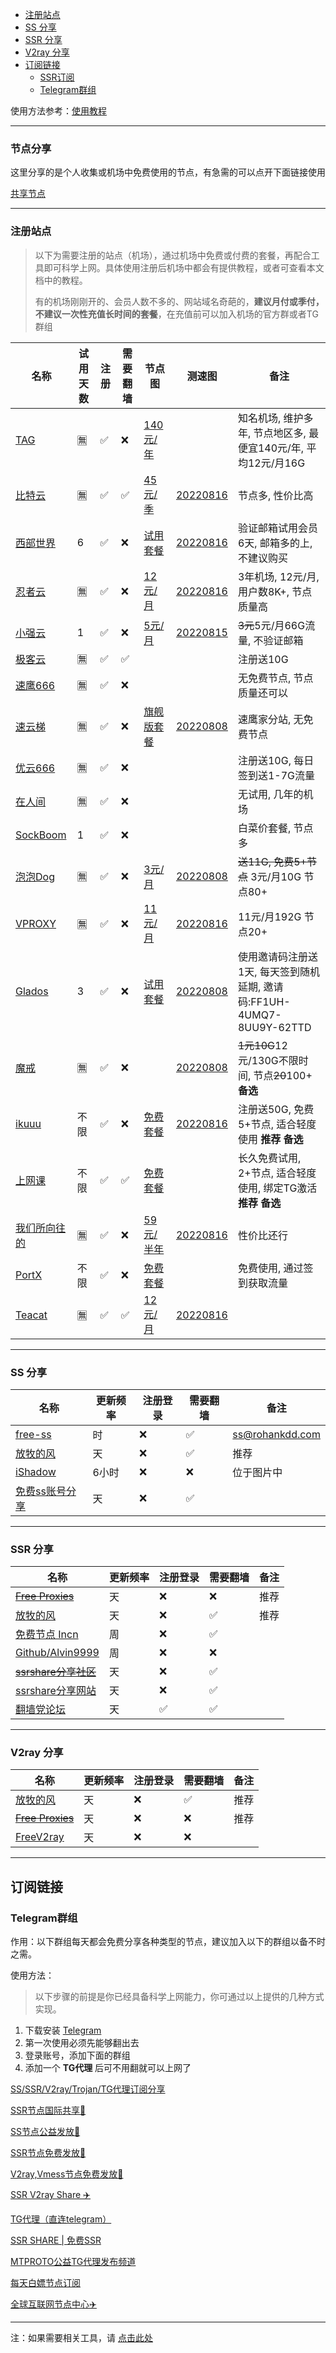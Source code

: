 - [注册站点](#注册站点)
- [SS 分享](#ss-分享)
- [SSR 分享](#ssr-分享)
- [V2ray 分享](#v2ray-分享)
- [订阅链接](#订阅链接)
	- [SSR订阅](#ssr订阅)
	- [Telegram群组](#telegram群组)


使用方法参考：[使用教程](README.md#使用教程)

---

### 节点分享

这里分享的是个人收集或机场中免费使用的节点，有急需的可以点开下面链接使用

[共享节点](http://mtw.so/6paLum)

---

### 注册站点

> 以下为需要注册的站点（机场），通过机场中免费或付费的套餐，再配合工具即可科学上网。具体使用注册后机场中都会有提供教程，或者可查看本文档中的教程。
> 
> 有的机场刚刚开的、会员人数不多的、网站域名奇葩的，**建议月付或季付，不建议一次性充值长时间的套餐**，在充值前可以加入机场的官方群或者TG群组

| 名称                                                         | 试用天数 | 注册 | 需要翻墙 | 节点图 | 测速图     | 备注         |
| ------------------------------------------------------------ | -------- | -------- | -------- | -------- | ------------------------------------------------------------ | ------------------------------------------------------------ |
| [TAG](https://tagss.pro#/register?invite=QKixodaz) | 🈚️ | ✅ | ❌ | [140元/年](files/speedtest/image-20220904125116322.png) |  | 知名机场, 维护多年, 节点地区多, 最便宜140元/年, 平均12元/月16G |
| [比特云](https://bityun.org/#/register?code=5YL8siKE) | 🈚️ | ✅ | ✅ | [45元/季](files/speedtest/image-20220904132013710.png) | [20220816](files/speedtest/20220816-175612.png) | 节点多, 性价比高 |
| [西部世界](https://wwsj1783.xyz/i/iv220807/NYyp0Iw) | 6       | ✅      | ❌        | [试用套餐](files/speedtest/image-20220904132430300.png) | [20220816](files/speedtest/20220816-093324.png) | 验证邮箱试用会员6天, 邮箱多的上, 不建议购买 |
| [忍者云](https://renzhe.cloud/auth/register?code=i8bF) | 🈚️ | ✅ | ❌ | [12元/月](files/speedtest/image-20220904132721793.png) | [20220816](files/speedtest/20220816-153902.png) | 3年机场, 12元/月, 用户数8K+, 节点质量高 |
| [小强云](https://xqcloud.net/#/register?code=B9i21kYv) | 1 | ✅ | ❌ | [5元/月](files/speedtest/image-20220904132615692.png) | [20220815](files/speedtest/20220815-154926.png) | ~~3元~~5元/月66G流量, 不验证邮箱 |
| [极客云](https://jike138.com/auth/register?code=kP24)         | 🈚️    | ✅   | ✅       |  |  | 注册送10G |
| [速鹰666](https://suying222.net/auth/register?code=MwSm)     | 🈚️    | ✅   | ❌       |  |  | 无免费节点, 节点质量还可以 |
| [速云梯](https://suyunti.com/auth/register?code=CrDU) | 🈚️ | ✅ | ❌ | [旗舰版套餐](files/speedtest/image-20220808104622235.png) | [20220808](files/speedtest/image-20220808114021275.png) | 速鹰家分站, 无免费节点 |
| [优云666](https://youyun222.net/auth/register?code=8G2d) | 🈚️    | ✅   | ❌      |  |  | 注册送10G, 每日签到送1-7G流量 |
| [在人间](https://www.lovefromgelifen.xyz/#/register?code=8PJFt15j)     | 🈚️    | ✅   | ❌       |  |  | 无试用, 几年的机场 |
| [SockBoom](https://sockboom.asia/auth/register?affid=96955) | 1       | ✅      | ❌        |  |  | 白菜价套餐, 节点多 |
| [泡泡Dog](https://www.paopao.dog/index.php#/register?code=0tGRqVWN) | 🈚️ | ✅ | ❌ | [3元/月](files/speedtest/image-20220809120751170.png) | [20220808](files/speedtest/image-20220808102018864.png) | ~~送11G, 免费5+节点~~ 3元/月10G 节点80+ |
| [VPROXY](https://vproxy.us/#/register?code=JDQZCQyc) | 🈚️ | ✅ | ❌ | [11元/月](files/speedtest/image-20220904132840419.png) | [20220816](files/speedtest/20220816-124138.png) | 11元/月192G 节点20+ |
| [Glados](https://github.com/glados-network/GLaDOS) | 3 | ✅ | ❌ | [试用套餐](files/speedtest/image-20220808105234258.png) | [20220808](files/speedtest/image-20220808104947281.png) | 使用邀请码注册送1天, 每天签到随机延期, 邀请码:FF1UH-4UMQ7-8UU9Y-62TTD |
| [魔戒](https://www.mojie.cyou/#/register?code=bpuw3ZbF) | 🈚️ | ✅ | ❌ |  | [20220808](./files/speedtest/image-20220808090729609.png) | ~~1元10G~~12元/130G不限时间, 节点~~20~~100+ **备选** |
| [ikuuu](https://ikuuu.co/user) | 不限 | ✅ | ❌ | [免费套餐](files/speedtest/image-20220808102647377.png) | [20220816](files/speedtest/20220816-161119.png) | 注册送50G, 免费5+节点, 适合轻度使用 **推荐** **备选** |
| [上网课](https://shangwangke.org/auth/register?code=eEYi) | 不限 | ✅ | ✅ | [免费套餐](files/speedtest/image-20220808112557604.png) |  | 长久免费试用, 2+节点, 适合轻度使用, 绑定TG激活 **推荐** **备选** |
| [我们所向往的](https://wmsxwd-e.men/auth/register?code=PCv3) | 🈚️ | ✅ | ❌ | [59元/半年](files/speedtest/image-20220904132802821.png) | [20220816](files/speedtest/20220816-161449.png) | 性价比还行 |
| [PortX](https://portx.cc/auth/register?code=7SWq) | 不限 | ✅ | ❌ | [免费套餐](files/speedtest/image-20220808114207283.png) |  | 免费使用, 通过签到获取流量 |
| [Teacat](https://teacat.cloud/#/register?code=U5wQIWFk) | 🈚️ | ✅ | ✅ | [12元/月](files/speedtest/image-20220904132650600.png) | [20220816](files/speedtest/20220816-164534.png) |  |



---

### SS 分享

| 名称                                                         | 更新频率 | 注册登录 | 需要翻墙 | 备注         |
| ------------------------------------------------------------ | -------- | -------- | -------- | ------------ |
| [free-ss](https://free-ss.site/)                           | 时       | ❌        | ✅        | ss@rohankdd.com |
| [放牧的风](https://www.youneed.win/free-ss)         | 天       | ❌        | ✅        | 推荐         |
| [iShadow](https://get.ishadowx.biz/)                           | 6小时    | ❌        | ❌        | 位于图片中 |
| [免费ss账号分享](https://freefq.com/free-ss/) | 天 | ❌ | ✅ |  |

---

### SSR 分享

| 名称                                                         | 更新频率 | 注册登录 | 需要翻墙 | 备注         |
| ------------------------------------------------------------ | -------- | -------- | -------- | ------------ |
| ~~[Free Proxies](https://proxypoolsstest.herokuapp.com/)~~           | 天       | ❌        | ❌        | 推荐                |
| [放牧的风](https://www.youneed.win/free-ssr)         | 天       | ❌        | ✅        | 推荐         |
| [免费节点 Incn](https://lncn.org/)                           | 周       | ❌        | ✅        |            |
| [Github/Alvin9999](https://github.com/Alvin9999/new-pac/wiki/ss%E5%85%8D%E8%B4%B9%E8%B4%A6%E5%8F%B7) | 周       | ❌        | ❌        |              |
| ~~[ssrshare分享社区](https://www.ssrshare.com/forums/ssr-socks-v2ray.2/)~~ | 天       | ❌        | ✅       |              |
| [ssrshare分享网站](https://ssrtool.us/tool/free_ssr) | 天       | ❌        | ✅        |              |
| [翻墙党论坛](https://fanqiangdang.com/)                      | 天       | ✅        | ✅        |              |


---


### V2ray 分享

| 名称                                                         | 更新频率 | 注册登录 | 需要翻墙 | 备注         |
| ------------------------------------------------------------ | -------- | -------- | -------- | ------------ |
| [放牧的风](https://www.youneed.win/free-v2ray)               | 天       | ❌        | ✅        | 推荐                |
| ~~[Free Proxies](https://proxypoolsstest.herokuapp.com/)~~           | 天       | ❌        | ❌        | 推荐                |
| [FreeV2ray](https://view.freev2ray.org/)               | 天       | ❌        | ❌        |                 |


---

## 订阅链接

### Telegram群组

作用：以下群组每天都会免费分享各种类型的节点，建议加入以下的群组以备不时之需。

使用方法：

> 以下步骤的前提是你已经具备科学上网能力，你可通过以上提供的几种方式实现。

1. 下载安装 [Telegram](https://telegram.org/)
2. 第一次使用必须先能够翻出去
3. 登录账号，添加下面的群组
4. 添加一个 **TG代理** 后可不用翻就可以上网了

[SS/SSR/V2ray/Trojan/TG代理订阅分享](https://t.me/SSRSUB)

[SSR节点国际共享🚀](https://t.me/ShadowsocksRssr)

[SS节点公益发放🚀](https://t.me/ssList)

[SSR节点免费发放🚀](https://t.me/ssrList)

[V2ray,Vmess节点免费发放🚀](https://t.me/V2List)

[SSR V2ray Share ✈️](https://t.me/freeshadowsock)

[TG代理（直连telegram）](https://t.me/socks5list)

[SSR SHARE | 免费SSR](https://t.me/ssrshares)

[MTPROTO公益TG代理发布频道](https://t.me/onessr)

[每天白嫖节点订阅](https://t.me/baipiaojiedian)

[全球互联网节点中心✈️](https://t.me/ShareCentre)


---

注：如果需要相关工具，请 [点击此处](https://github.com/selierlin/Share-SSR-V2ray/blob/master/tools.md)

